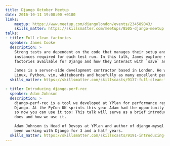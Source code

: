 ```yaml
---
title: Django October Meetup
date: 2016-10-11 19:00:00 +0100
links:
    meetup: https://www.meetup.com/djangolondon/events/234589043/
    skills_matter: https://skillsmatter.com/meetups/8505-django-meetup
talks:
- title: Full clean factories
  speaker: James Cooke
  description: >
    Strong tests are dependent on the code that manages their setup and create the 
    instances required for each test run. In this talk, James explore some different
    factories available for Django and how they interact with `save` and `full_clean`. 

    James is a server-side development contractor based in London. He works mainly with
    Linux, Python, vim, whiteboards and hopefully as many excellent people as possible. 
  skills_matter: https://skillsmatter.com/skillscasts/9137-full-clean-factories

- title: Introducing django-perf-rec
  speaker: Adam Johnson
  description: >
    django-perf-rec is a tool we developed at YPlan for performance regression testing in
    Django. At the PyCon UK sprints this year Adam had the opportunity to open source it,
    so now you can use it too! This talk will serve as a brief introduction into what it
    does and how we use it.

    Adam Johnson is Head of Devops at YPlan and author of django-mysql library. Adam has
    been working with Django for 3 and a half years.
  skills_matter: https://skillsmatter.com/skillscasts/9191-introducing-django-perf-rec
---
```

